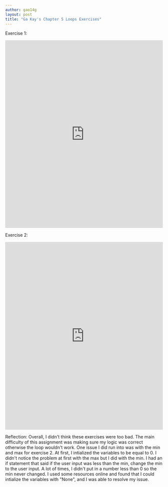 ```yaml
---
author: gao14g
layout: post
title: "Ga Kay's Chapter 5 Loops Exercises"
---
```


Exercise 1:
<iframe src="https://trinket.io/embed/python/f0ff3117ba" width="100%" height="600" frameborder="0" marginwidth="0" marginheight="0" allowfullscreen></iframe>

Exercise 2:
<iframe src="https://trinket.io/embed/python/e253dc0298" width="100%" height="600" frameborder="0" marginwidth="0" marginheight="0" allowfullscreen></iframe>

Reflection:
Overall, I didn't think these exercises were too bad. The main difficulty of this assignment was making sure my logic was correct otherwise the loop wouldn't work. One issue I did run into was with the min and max for exercise 2. At first, I intialized the variables to be equal to 0. I didn't notice the problem at first with the max but I did with the min. I had an if statement that said if the user input was less than the min, change the min to the user input. A lot of times, I didn't put in a number less than 0 so the min never changed. I used some resources online and found that I could intialize the variables with "None", and I was able to resolve my issue.
